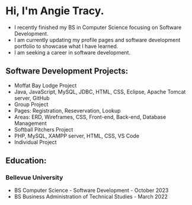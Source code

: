 <h1>Hi, I'm Angie Tracy.</h1>

<!--
**atracy23/atracy23** is a ✨ _special_ ✨ repository because its `README.md` (this file) appears on your GitHub profile.
-->

<ul>
  <li>I recently finished my BS in Computer Science focusing on Software Development.</li>
  <li>I am currently updating my profile pages and software development portfolio to showcase what I have learned.</li>
  <li>I am seeking a career in software development.</li>
</ul>

<h2><b>Software Development Projects:</b></h2>
<ul>
  <li>Moffat Bay Lodge Project</li>
    <li>Java, JavaScript, MySQL, JDBC, HTML, CSS, Eclipse, Apache Tomcat server, GitHub</li>
    <li>Group Project</li>
      <li>Pages: Registration, Resevervation, Lookup</li>
      <li>Areas: ERD, Wireframes, CSS, Front-end, Back-end, Database Management</li>
  <li>Softball Pitchers Project</li>
    <li>PHP, MySQL, XAMPP server, HTML, CSS, VS Code</li>
    <li>Individual Project</li>
</ul>

<h2><b>Education:</b></h2>
<h3><b>Bellevue University</b></h3>
<ul>
  <li>BS Computer Science - Software Development - October 2023</li>
  <li>BS Business Administration of Technical Studies - March 2022</li>
</ul>

